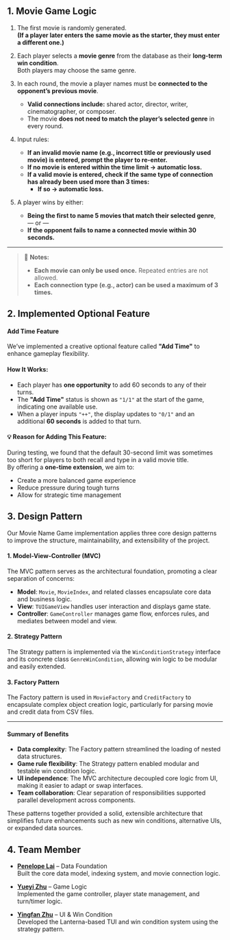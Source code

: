 ## 1. Movie Game Logic

1. The first movie is randomly generated.  
   **(If a player later enters the same movie as the starter, they must enter a different one.)**

2. Each player selects a **movie genre** from the database as their **long-term win condition**.  
   Both players may choose the same genre.

3. In each round, the movie a player names must be **connected to the opponent’s previous movie**.  
   - **Valid connections include:** shared actor, director, writer, cinematographer, or composer.  
   - The movie **does not need to match the player’s selected genre** in every round.

4. Input rules:
   - **If an invalid movie name (e.g., incorrect title or previously used movie) is entered, prompt the player to re-enter.**
   - **If no movie is entered within the time limit → automatic loss.**
   - **If a valid movie is entered, check if the same type of connection has already been used more than 3 times:**
     - **If so → automatic loss.**

5. A player wins by either:  
   - **Being the first to name 5 movies that match their selected genre**,  
   — or —  
   - **If the opponent fails to name a connected movie within 30 seconds.**

---

> 📌 **Notes:**  
> - **Each movie can only be used once.** Repeated entries are not allowed.  
> - **Each connection type (e.g., actor) can be used a maximum of 3 times.**

## 2. Implemented Optional Feature

#### Add Time Feature

We’ve implemented a creative optional feature called **"Add Time"** to enhance gameplay flexibility.

#### How It Works:
- Each player has **one opportunity** to add 60 seconds to any of their turns.
- The **"Add Time"** status is shown as `"1/1"` at the start of the game, indicating one available use.
- When a player inputs `"++"`, the display updates to `"0/1"` and an additional **60 seconds** is added to that turn.

#### 💡 Reason for Adding This Feature:
During testing, we found that the default 30-second limit was sometimes too short for players to both recall and type in a valid movie title.  
By offering a **one-time extension**, we aim to:
- Create a more balanced game experience  
- Reduce pressure during tough turns  
- Allow for strategic time management


## 3. Design Pattern

Our Movie Name Game implementation applies three core design patterns to improve the structure, maintainability, and extensibility of the project.

#### 1. Model-View-Controller (MVC)
The MVC pattern serves as the architectural foundation, promoting a clear separation of concerns:

- **Model**: `Movie`, `MovieIndex`, and related classes encapsulate core data and business logic.
- **View**: `TUIGameView` handles user interaction and displays game state.
- **Controller**: `GameController` manages game flow, enforces rules, and mediates between model and view.

#### 2. Strategy Pattern
The Strategy pattern is implemented via the `WinConditionStrategy` interface and its concrete class `GenreWinCondition`, allowing win logic to be modular and easily extended.

#### 3. Factory Pattern
The Factory pattern is used in `MovieFactory` and `CreditFactory` to encapsulate complex object creation logic, particularly for parsing movie and credit data from CSV files.

---

#### Summary of Benefits

- **Data complexity**: The Factory pattern streamlined the loading of nested data structures.
- **Game rule flexibility**: The Strategy pattern enabled modular and testable win condition logic.
- **UI independence**: The MVC architecture decoupled core logic from UI, making it easier to adapt or swap interfaces.
- **Team collaboration**: Clear separation of responsibilities supported parallel development across components.

These patterns together provided a solid, extensible architecture that simplifies future enhancements such as new win conditions, alternative UIs, or expanded data sources.


## 4. Team Member

- [**Penelope Lai**](https://github.com/laixinran) – Data Foundation  
  Built the core data model, indexing system, and movie connection logic.

- [**Yueyi Zhu**](https://github.com/Yueyyyyyyyy) – Game Logic  
  Implemented the game controller, player state management, and turn/timer logic.

- [**Yingfan Zhu**](https://github.com/Zhuy01) – UI & Win Condition  
  Developed the Lanterna-based TUI and win condition system using the strategy pattern.

